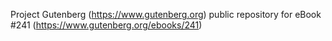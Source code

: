 Project Gutenberg (https://www.gutenberg.org) public repository for eBook #241 (https://www.gutenberg.org/ebooks/241)
